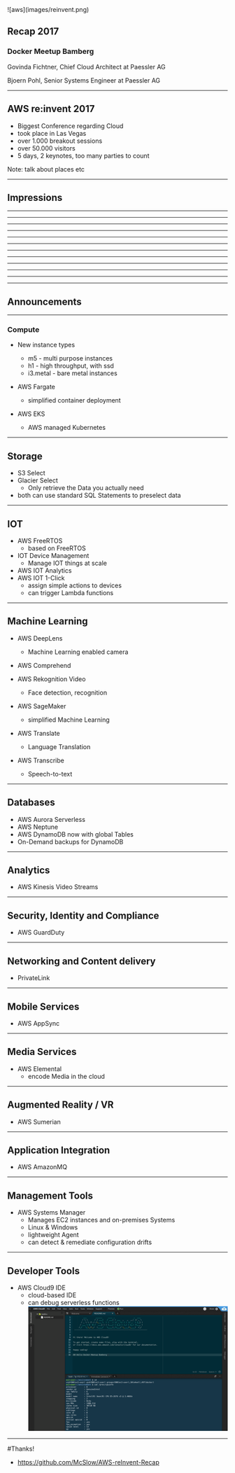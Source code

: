 <section data-state="no-title-footer">
<!-- .slide: data-background="images/back_title.jpg" -->
![aws](images/reinvent.png)

## Recap 2017 
### Docker Meetup Bamberg 

 Govinda Fichtner, Chief Cloud Architect at Paessler AG 

 Bjoern Pohl, Senior Systems Engineer at Paessler AG

---

## AWS re:invent 2017 

<!-- .slide: data-background="images/campusmap.jpg" -->
* Biggest Conference regarding Cloud 
* took place in Las Vegas
* over 1.000 breakout sessions
* over 50.000 visitors 
* 5 days, 2 keynotes, too many parties to count

Note: talk about places etc

---

## Impressions

---
<!-- .slide: data-background="images/registration.jpg" -->
---
<!-- .slide: data-background="images/awswall.jpg" -->
---
<!-- .slide: data-background="images/floodedfloors.jpg" -->
---
<!-- .slide: data-background="images/floor.jpg" -->
---
<!-- .slide: data-background="images/rooms.jpg" -->
---
<!-- .slide: data-background="images/replay3.jpg" -->
---
<!-- .slide: data-background="images/replay5.jpg" -->
---
<!-- .slide: data-background="images/tao.jpg" -->
---
<!-- .slide: data-background="images/tiship.jpg" -->
---
<!-- .slide: data-background="images/vegas1.jpg" -->
---
<!-- .slide: data-background="images/casino.jpg" -->
---
## Announcements

---

### Compute

* New instance types
  * m5 - multi purpose instances<!-- .element: class="fragment" data-fragment-index="1" -->
  * h1 - high throughput, with ssd <!-- .element: class="fragment" data-fragment-index="2" -->
  * i3.metal - bare metal instances<!-- .element: class="fragment" data-fragment-index="3" -->

* AWS Fargate<!-- .element: class="fragment" data-fragment-index="4" -->
  * simplified container deployment<!-- .element: class="fragment" data-fragment-index="5" -->

* AWS EKS<!-- .element: class="fragment" data-fragment-index="6" -->
  * AWS managed Kubernetes<!-- .element: class="fragment" data-fragment-index="7" -->


---

## Storage

* S3 Select
* Glacier Select
  * Only retrieve the Data you actually need
* both can use standard SQL Statements to preselect data

---

## IOT

* AWS FreeRTOS
  * based on FreeRTOS
* IOT Device Management
  * Manage IOT things at scale
* AWS IOT Analytics
* AWS IOT 1-Click
  * assign simple actions to devices
  * can trigger Lambda functions

---

## Machine Learning

* AWS DeepLens
  * Machine Learning enabled camera
* AWS Comprehend
* AWS Rekognition Video
  * Face detection, recognition

* AWS SageMaker
  * simplified Machine Learning
* AWS Translate
  * Language Translation
* AWS Transcribe
  * Speech-to-text

---

## Databases

* AWS Aurora Serverless
* AWS Neptune
* AWS DynamoDB now with global Tables
* On-Demand backups for DynamoDB

---

## Analytics

* AWS Kinesis Video Streams

---

## Security, Identity and Compliance

* AWS GuardDuty

---

## Networking and Content delivery

* PrivateLink

---

## Mobile Services

* AWS AppSync

---

## Media Services

* AWS Elemental
  * encode Media in the cloud

---

## Augmented Reality / VR

* AWS Sumerian

---

## Application Integration

* AWS AmazonMQ 

---

## Management Tools

* AWS Systems Manager
  * Manages EC2 instances and on-premises Systems
  * Linux & Windows
  * lightweight Agent
  * can detect & remediate configuration drifts
---

## Developer Tools

* AWS Cloud9 IDE
  * cloud-based IDE 
  * can debug serverless functions
![cloud9](images/cloud9.png)
---
<!-- .slide: data-background="images/redrock3.jpg" -->


#Thanks!

* https://github.com/McSlow/AWS-reInvent-Recap 


